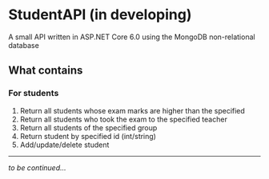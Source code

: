 # StudentAPI (in developing)
A small API written in ASP.NET Core 6.0 using the MongoDB non-relational database
## What contains
### For students
1) Return all students whose exam marks are higher than the specified
2) Return all students who took the exam to the specified teacher
3) Return all students of the specified group
4) Return student by specified id (int/string)
5) Add/update/delete student
---
*to be continued...*
